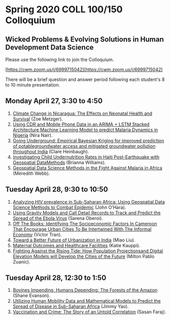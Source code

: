 # Spring 2020 COLL 100/150 Colloquium
## Wicked Problems & Evolving Solutions in Human Development Data Science

Please use the following link to join the Colloquium.

[https://cwm.zoom.us/j/6999715042](https://cwm.zoom.us/j/6999715042)

There will be a brief question and answer period following each student's 8 to 10 minute presentation.

## Monday April 27, 3:30 to 4:50

1.  [Climate Change in Nicaragua: The Effects on Neonatal Health and Survival](https://zametzger.github.io/workshop/Abstract) (Zoe Metzger). 
2.  [Using CDR and Mobile Phone Data in an ARIMA + LSTM Stacked Architecture Machine Learning Model to predict Malaria Dynamics in Nigeria](https://slack-files.com/TFB8EJWF3-F012JLRSCPM-aae6e0f129) (Nira Nair).  
3.  [Going Underground: Empirical Bayesian Kriging for improved prediction of potablegroundwater access and mitigated groundwater pollution throughout India](https://slack-files.com/TFB8EJWF3-F012H3HURMK-2d466275b9) (Clare Heinbaugh). 
4.  [Investigating Child Undernutrition Rates in Haiti Post-Earthquake with Geospatial DataMethods](https://slack-files.com/TFB8EJWF3-F012BHMR8R4-a5bda9aa09) (Brianna Williams).  
5.  [Geospatial Data Science Methods in the Fight Against Malaria in Africa](https://slack-files.com/TFB8EJWF3-F012JMY397V-d491bd13f9) (Meredith Webb).  

## Tuesday April 28, 9:30 to 10:50

1.  [Analyzing HIV prevalence in Sub-Saharan Africa: Using Geospatial Data Science Methods to Combat Epidemic](https://slack-files.com/TFB8EJWF3-F012JDD45D0-2f91f8fe23) (John O’Hara).  
2.  [Using Gravity Models and Call Detail Records to Track and Predict the Spread of the Ebola Virus](https://slack-files.com/TFB8EJWF3-F012HSE81K4-9b10608bf9) (Sarena Oberoi).  
3.  [Off The Books: Identifying The Socioeconomic Factors In Cameroon That Encourage Urban Cities To Be Intertwined With The Informal Economy](https://slack-files.com/TFB8EJWF3-F012H50JCBF-1485d442aa) (Victor Tran).  
4.  [Toward a Better Future of Urbanization in India](https://slack-files.com/TFB8EJWF3-F012Q1KT9PE-46f41eb955) (Miao Liu).  
5.  [Maternal Outcomes and Healthcare Facilities](https://slack-files.com/TFB8EJWF3-F012FSNG85B-57c2c03957) (Katie Kauppi).
6.  [Fighting Against the Rising Tide: How Population Projectionsand Digital Elevation Models will Develop the Cities of the Future](https://slack-files.com/TFB8EJWF3-F012BR9FLR4-52a659b7cb) (Milton Pablo Zuanic).

## Tuesday April 28, 12:30 to 1:50

1.  [Bovines Impending, Humans Depending: The Forests of the Amazon](https://slack-files.com/TFB8EJWF3-F01234LBJF9-d04ea298f9) (Shane Evanson).  
2.  [Utilizing Human Mobility Data and Mathematical Models to Predict the Spread of Disease in Sub-Saharan Africa](https://slack-files.com/TFB8EJWF3-F01386L44PJ-91dd5190b3) (Jimmy Yao).  
3.  [Vaccination and Crime: The Story of an Untold Correlation](https://slack-files.com/TFB8EJWF3-F012HFPMXR9-7a4e862eb5) (Sasan Faraj).  




